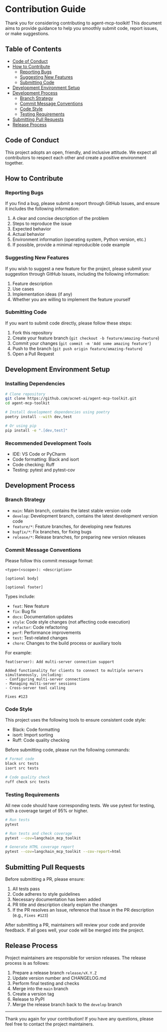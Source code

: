 # Contribution Guide

Thank you for considering contributing to agent-mcp-toolkit! This document aims to provide guidance to help you smoothly submit code, report issues, or make suggestions.

## Table of Contents

- [Code of Conduct](#code-of-conduct)
- [How to Contribute](#how-to-contribute)
  - [Reporting Bugs](#reporting-bugs)
  - [Suggesting New Features](#suggesting-new-features)
  - [Submitting Code](#submitting-code)
- [Development Environment Setup](#development-environment-setup)
- [Development Process](#development-process)
  - [Branch Strategy](#branch-strategy)
  - [Commit Message Conventions](#commit-message-conventions)
  - [Code Style](#code-style)
  - [Testing Requirements](#testing-requirements)
- [Submitting Pull Requests](#submitting-pull-requests)
- [Release Process](#release-process)

## Code of Conduct

This project adopts an open, friendly, and inclusive attitude. We expect all contributors to respect each other and create a positive environment together.

## How to Contribute

### Reporting Bugs

If you find a bug, please submit a report through GitHub Issues, and ensure it includes the following information:

1. A clear and concise description of the problem
2. Steps to reproduce the issue
3. Expected behavior
4. Actual behavior
5. Environment information (operating system, Python version, etc.)
6. If possible, provide a minimal reproducible code example

### Suggesting New Features

If you wish to suggest a new feature for the project, please submit your suggestion through GitHub Issues, including the following information:

1. Feature description
2. Use cases
3. Implementation ideas (if any)
4. Whether you are willing to implement the feature yourself

### Submitting Code

If you want to submit code directly, please follow these steps:

1. Fork this repository
2. Create your feature branch (`git checkout -b feature/amazing-feature`)
3. Commit your changes (`git commit -m 'Add some amazing feature'`)
4. Push to the branch (`git push origin feature/amazing-feature`)
5. Open a Pull Request

## Development Environment Setup

### Installing Dependencies

```bash
# Clone repository
git clone https://github.com/acnet-ai/agent-mcp-toolkit.git
cd agent-mcp-toolkit

# Install development dependencies using poetry
poetry install --with dev,test

# Or using pip
pip install -e ".[dev,test]"
```

### Recommended Development Tools

- IDE: VS Code or PyCharm
- Code formatting: Black and isort
- Code checking: Ruff
- Testing: pytest and pytest-cov

## Development Process

### Branch Strategy

- `main`: Main branch, contains the latest stable version code
- `develop`: Development branch, contains the latest development version code
- `feature/*`: Feature branches, for developing new features
- `bugfix/*`: Fix branches, for fixing bugs
- `release/*`: Release branches, for preparing new version releases

### Commit Message Conventions

Please follow this commit message format:

```
<type>(<scope>): <description>

[optional body]

[optional footer]
```

Types include:
- `feat`: New feature
- `fix`: Bug fix
- `docs`: Documentation updates
- `style`: Code style changes (not affecting code execution)
- `refactor`: Code refactoring
- `perf`: Performance improvements
- `test`: Test-related changes
- `chore`: Changes to the build process or auxiliary tools

For example:
```
feat(server): Add multi-server connection support

Added functionality for clients to connect to multiple servers simultaneously, including:
- Configuring multi-server connections
- Managing multi-server sessions
- Cross-server tool calling

Fixes #123
```

### Code Style

This project uses the following tools to ensure consistent code style:

- Black: Code formatting
- isort: Import sorting
- Ruff: Code quality checking

Before submitting code, please run the following commands:

```bash
# Format code
black src tests
isort src tests

# Code quality check
ruff check src tests
```

### Testing Requirements

All new code should have corresponding tests. We use pytest for testing, with a coverage target of 95% or higher.

```bash
# Run tests
pytest

# Run tests and check coverage
pytest --cov=langchain_mcp_toolkit

# Generate HTML coverage report
pytest --cov=langchain_mcp_toolkit --cov-report=html
```

## Submitting Pull Requests

Before submitting a PR, please ensure:

1. All tests pass
2. Code adheres to style guidelines
3. Necessary documentation has been added
4. PR title and description clearly explain the changes
5. If the PR resolves an Issue, reference that Issue in the PR description (e.g., `Fixes #123`)

After submitting a PR, maintainers will review your code and provide feedback. If all goes well, your code will be merged into the project.

## Release Process

Project maintainers are responsible for version releases. The release process is as follows:

1. Prepare a release branch `release/vX.Y.Z`
2. Update version number and CHANGELOG.md
3. Perform final testing and checks
4. Merge into the `main` branch
5. Create a version tag
6. Release to PyPI
7. Merge the release branch back to the `develop` branch

---

Thank you again for your contribution! If you have any questions, please feel free to contact the project maintainers. 